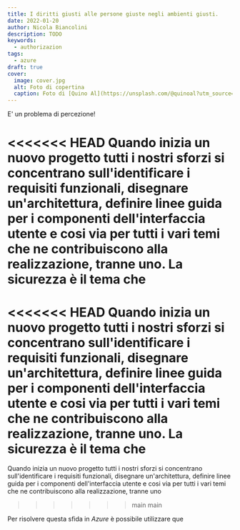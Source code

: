 ```yaml
---
title: I diritti giusti alle persone giuste negli ambienti giusti.
date: 2022-01-20
author: Nicola Biancolini
description: TODO
keywords:
  - authorizazion
tags: 
  - azure
draft: true
cover:
  image: cover.jpg
  alt: Foto di copertina
  caption: Foto di [Quino Al](https://unsplash.com/@quinoal?utm_source=unsplash&utm_medium=referral&utm_content=creditCopyText) su [Unsplash]https://unsplash.com/s/photos/playing?utm_source=unsplash&utm_medium=referral&utm_content=creditCopyText)
---
```


E' un problema di percezione!

<<<<<<< HEAD
Quando inizia un nuovo progetto tutti i nostri sforzi si concentrano sull'identificare i requisiti funzionali, disegnare un'architettura, definire linee guida per i componenti dell'interfaccia utente e cosi via per tutti i vari temi che ne contribuiscono alla realizzazione, tranne uno.  La sicurezza è il tema che 
=======
<<<<<<< HEAD
Quando inizia un nuovo progetto tutti i nostri sforzi si concentrano sull'identificare i requisiti funzionali, disegnare un'architettura, definire linee guida per i componenti dell'interfaccia utente e cosi via per tutti i vari temi che ne contribuiscono alla realizzazione, tranne uno.  La sicurezza è il tema che 
=======
Quando inizia un nuovo progetto tutti i nostri sforzi si concentrano sull'identificare i requisiti funzionali, disegnare un'architettura, definire linee guida per i componenti dell'interfaccia utente e cosi via per tutti i vari temi che ne contribuiscono alla realizzazione, tranne uno
>>>>>>> main
>>>>>>> main

Per risolvere questa sfida in _Azure_ è possibile utilizzare que
